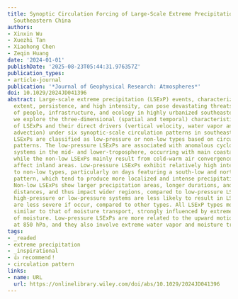 ```yaml
---
title: Synoptic Circulation Forcing of Large-Scale Extreme Precipitation Events Over
  Southeastern China
authors:
- Xinxin Wu
- Xuezhi Tan
- Xiaohong Chen
- Zeqin Huang
date: '2024-01-01'
publishDate: '2025-08-23T05:44:31.976357Z'
publication_types:
- article-journal
publication: '*Journal of Geophysical Research: Atmospheres*'
doi: 10.1029/2024JD041396
abstract: Large-scale extreme precipitation (LSExP) events, characterized by widespread
  extent, persistence, and high intensity, can pose devastating threats to millions
  of people, infrastructure, and ecology in highly urbanized southeastern China. Here
  we explore the three-dimensional (spatial and temporal) characteristics and movements
  of LSExPs and their direct drivers (vertical velocity, water vapor and moisture
  advection) under six synoptic-scale circulation patterns in southeastern China.
  LSExPs are classified as low-pressure or non-low types based on circulation anomaly
  patterns. The low-pressure LSExPs are associated with anomalous cyclonic low-pressure
  systems in the mid- and lower-troposphere, occurring with main coastal precipitation,
  while the non-low LSExPs mainly result from cold-warm air convergence and primarily
  affect inland areas. Low-pressure LSExPs exhibit relatively high intensity compared
  to non-low types, particularly on days featuring a south-low and north-high dipole
  pattern, which tend to produce more localized and intense precipitation events.
  Non-low LSExPs show larger precipitation areas, longer durations, and greater movement
  distances, and thus impact wider regions, compared to low-pressure LSExPs. Single
  high-pressure or low-pressure systems are less likely to result in LSExPs, and LSExPs
  are less severe if occur, compared to other types. All LSExP types move in a direction
  similar to that of moisture transport, strongly influenced by extreme upward motion
  of moisture. Low-pressure LSExPs are more related to the upward motion of the atmosphere
  at 850 hPa, and they also involve extreme water vapor and moisture transport.
tags:
- _readed
- extreme precipitation
- _inspirational
- 👍 recommend！
- circulation pattern
links:
- name: URL
  url: https://onlinelibrary.wiley.com/doi/abs/10.1029/2024JD041396
---
```

